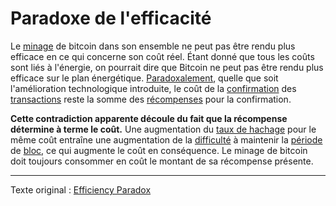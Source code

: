 Paradoxe de l'efficacité
========================

Le [minage](ch101-glossary.md#mine) de bitcoin dans son ensemble ne peut pas être rendu plus efficace en ce qui concerne son coût réel. Étant donné que tous les coûts sont liés à l'énergie, on pourrait dire que Bitcoin ne peut pas être rendu plus efficace sur le plan énergétique. [Paradoxalement](https://fr.wikipedia.org/wiki/Paradoxe), quelle que soit l'amélioration technologique introduite, le coût de la [confirmation](ch101-glossary.md#confirmation) des [transactions](ch101-glossary.md#transaction) reste la somme des [récompenses](ch101-glossary.md#récompense) pour la confirmation.

**Cette contradiction apparente découle du fait que la récompense détermine à terme le coût.** Une augmentation du [taux de hachage](ch101-glossary.md#taux-de-hachage) pour le même coût entraîne une augmentation de la [difficulté](ch101-glossary.md#difficulté) à maintenir la [période](ch101-glossary.md#période) de [bloc](ch101-glossary.md#bloc), ce qui augmente le coût en conséquence. Le minage de bitcoin doit toujours consommer en coût le montant de sa récompense présente.

---

Texte original : [Efficiency Paradox](https://github.com/libbitcoin/libbitcoin-system/wiki/Efficiency-Paradox)